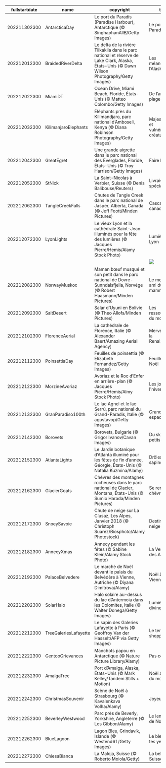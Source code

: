 |fullstartdate|name|copyright|title|image|
|--|--|--|--|--|
202211302300|AntarcticaDay|Le port du Paradis (Paradise Harbour), Antarctique (© SinghaphanAllB/Getty Images)|Le port du Paradis|![](/fr-FR/2022/12/202211302300AntarcticaDay.jpg)|
202212012300|BraidedRiverDelta|Le delta de la rivière Tlikakila dans le parc national et réserve de Lake Clark, Alaska, États-Unis (© Dawn Wilson Photography/Getty Images)|Les méandres de l’Alaska|![](/fr-FR/2022/12/202212012300BraidedRiverDelta.jpg)|
202212022300|MiamiDT|Ocean Drive, Miami Beach, Floride, États-Unis (© Matteo Colombo/Getty Images)|De l’art à la plage|![](/fr-FR/2022/12/202212022300MiamiDT.jpg)|
202212032300|KilimanjaroElephants|Éléphants près du Kilimandjaro, parc national d’Amboseli, Kenya (© Diana Robinson Photography/Getty Images)|Majestueuses et vulnérables créatures|![](/fr-FR/2022/12/202212032300KilimanjaroElephants.jpg)|
202212042300|GreatEgret|Une grande aigrette dans le parc national des Everglades, Floride, États-Unis (© Troy Harrison/Getty Images)|Faire le paon|![](/fr-FR/2022/12/202212042300GreatEgret.jpg)|
202212052300|StNick|La Saint-Nicolas à Verbier, Suisse (© Denis Balibouse/Reuters)|Livraison spéciale !|![](/fr-FR/2022/12/202212052300StNick.jpg)|
202212062300|TangleCreekFalls|Chutes de Tangle Creek dans le parc national de Jasper, Alberta, Canada (© Jeff Foott/Minden Pictures)|Cascade canadienne|![](/fr-FR/2022/12/202212062300TangleCreekFalls.jpg)|
202212072300|LyonLights|Le vieux Lyon et la cathédrale Saint-Jean illuminés pour la fête des lumières (© Jacques Pierre/Hemis/Alamy Stock Photo)|Lumière sur Lyon|![](/fr-FR/2022/12/202212072300LyonLights.jpg)|
||||![](/fr-FR/2022/12/.jpg)|
202212082300|NorwayMuskox|Maman bœuf musqué et son petit dans le parc national de Dovre-Sunndalsfjella, Norvège (© Robert Haasmann/Minden Pictures)|Le meilleur ami du mammouth|![](/fr-FR/2022/12/202212082300NorwayMuskox.jpg)|
202212092300|SaltDesert|Salar d’Uyuni en Bolivie (© Theo Allofs/Minden Pictures)|Les ressources du monde|![](/fr-FR/2022/12/202212092300SaltDesert.jpg)|
202212102300|FlorenceAerial|La cathédrale de Florence, Italie (© Alexander Baert/Amazing Aerial Agency)|Merveilles de la Renaissance|![](/fr-FR/2022/12/202212102300FlorenceAerial.jpg)|
202212112300|PoinsettiaDay|Feuilles de poinsettia (© Elizabeth Fernandez/Getty Images)|Feuilles de Noël|![](/fr-FR/2022/12/202212112300PoinsettiaDay.jpg)|
202212122300|MorzineAvoriaz|Avoriaz et le Roc d’Enfer en arrière-plan (© Jacques Pierre/Hemis/Almy Stock Photo)|Les joies de l'hiver|![](/fr-FR/2022/12/202212122300MorzineAvoriaz.jpg)|
202212132300|GranParadiso100th|Le lac Agnel et le lac Serrù, parc national du Grand-Paradis, Italie (© agustavop/Getty Images)|Grand espace italien|![](/fr-FR/2022/12/202212132300GranParadiso100th.jpg)|
202212142300|Borovets|Borovets, Bulgarie (© Grigor Ivanov/Cavan Images)|Du ski à petits prix|![](/fr-FR/2022/12/202212142300Borovets.jpg)|
202212152300|AtlantaLights|Le Jardin botanique d’Atlanta illuminé pour les fêtes de fin d’année, Géorgie, États-Unis (© Natalia Kuzmina/Alamy)|Drôles de sapins !|![](/fr-FR/2022/12/202212152300AtlantaLights.jpg)|
202212162300|GlacierGoats|Chèvres des montagnes rocheuses dans le parc national de Glacier, Montana, États-Unis (© Sumio Harada/Minden Pictures)|Se rendre chèvre|![](/fr-FR/2022/12/202212162300GlacierGoats.jpg)|
202212172300|SnoeySavoie|Chute de neige sur La Clusaz, Les Alpes, Janvier 2018 (© Christoph Suarez/Biosphoto/Alamy Photostock)|Destination neige|![](/fr-FR/2022/12/202212172300SnoeySavoie.jpg)|
202212182300|AnnecyXmas|Annecy pendant les fêtes (© Sabine Klein/Alamy Stock Photo)|La Venise des Alpes|![](/fr-FR/2022/12/202212182300AnnecyXmas.jpg)|
202212192300|PalaceBelvedere|Le marché de Noël devant le palais du Belvédère à Vienne, Autriche (© Diyana Dimitrova/Alamy)|Noël à Vienne|![](/fr-FR/2022/12/202212192300PalaceBelvedere.jpg)|
202212202300|SolarHalo|Halo solaire au-dessus du lac d’Antermoia dans les Dolomites, Italie (© Walter Donega/Getty Images)|Lumière divine|![](/fr-FR/2022/12/202212202300SolarHalo.jpg)|
202212212300|TreeGaleriesLafayette|Le sapin des Galeries Lafayette à Paris (© Geoffroy Van der Hasselt/AFP via Getty Images)|Le temple du shopping|![](/fr-FR/2022/12/202212212300TreeGaleriesLafayette.jpg)|
202212222300|GentooGrievances|Manchots papou en Antarctique  (© Nature Picture Library/Alamy)|Pas content !|![](/fr-FR/2022/12/202212222300GentooGrievances.jpg)|
202212232300|AmalgaTree|Port d’Amalga, Alaska, États-Unis (© Mark Kelley/Tandem Stills + Motion)|Noël au bout du monde|![](/fr-FR/2022/12/202212232300AmalgaTree.jpg)|
202212242300|ChristmasSouvenir|Scène de Noël à Strasbourg (© Kavalenkava Volha/Alamy)|Joyeux Noël !|![](/fr-FR/2022/12/202212242300ChristmasSouvenir.jpg)|
202212252300|BeverleyWestwood|Parc près de Beverly, Yorkshire, Angleterre (© Les Gibbon/Alamy)|Le lendemain de Noël|![](/fr-FR/2022/12/202212252300BeverleyWestwood.jpg)|
202212262300|BlueLagoon|Lagon Bleu, Grindavík, Islande (© Westend61/Getty Images)|Le bleu de tes yeux|![](/fr-FR/2022/12/202212262300BlueLagoon.jpg)|
202212272300|ChiesaBianca|La Maloja, Suisse (© Roberto Moiola/Getty)|La belle Suisse|![](/fr-FR/2022/12/202212272300ChiesaBianca.jpg)|
